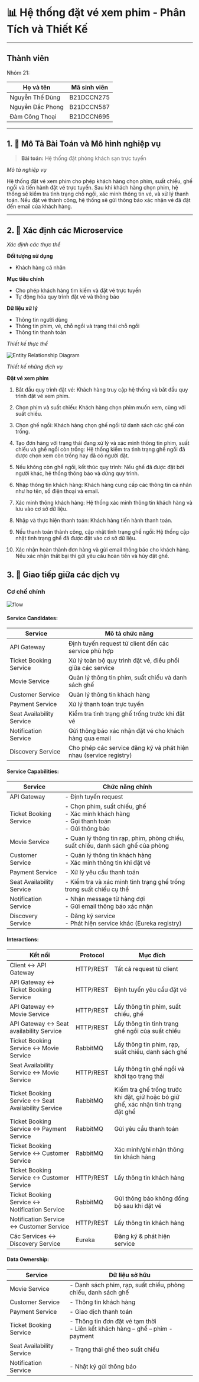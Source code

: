 # 📊 Hệ thống đặt vé xem phim - Phân Tích và Thiết Kế

---

## Thành viên

Nhóm 21:

| Họ và tên        | Mã sinh viên |
|------------------|--------------|
| Nguyễn Thế Dũng  | B21DCCN275   |
| Nguyễn Đắc Phong | B21DCCN587   |
| Đàm Công Thoại   | B21DCCN695   |


---


## 1. 🎯  Mô Tả Bài Toán và Mô hình nghiệp vụ

> **Bài toán:** Hệ thống đặt phòng khách sạn trực tuyến

_Mô tả nghiệp vụ_

Hệ thống đặt vé xem phim cho phép khách hàng chọn phim, suất chiếu, ghế ngồi và tiến hành đặt vé trực tuyến.
Sau khi khách hàng chọn phim, hệ thống sẽ kiểm tra tình trạng chỗ ngồi, xác minh thông tin vé, và xử lý thanh toán. 
Nếu đặt vé thành công, hệ thống sẽ gửi thông báo xác nhận vé đã đặt đến email của khách hàng.

---

## 2. 🧩 Xác định các Microservice

_Xác định các thực thể_

**Đối tượng sử dụng**
- Khách hàng cá nhân

**Mục tiêu chính**
- Cho phép khách hàng tìm kiếm và đặt vé trực tuyến
- Tự động hóa quy trình đặt vé và thông báo

**Dữ liệu xử lý**
- Thông tin người dùng
- Thông tin phim, vé, chỗ ngồi và trạng thái chỗ ngồi
- Thông tin thanh toán

_Thiết kế thực thể_

![Entity Relationship Diagram](../docs/assets/entities.jpg)


_Thiết kế những dịch vụ_

**Đặt vé xem phim**

1. Bắt đầu quy trình đặt vé: Khách hàng truy cập hệ thống và bắt đầu quy trình đặt vé xem phim.

2. Chọn phim và suất chiếu: Khách hàng chọn phim muốn xem, cùng với suất chiếu.

3. Chọn ghế ngồi: Khách hàng chọn ghế ngồi từ danh sách các ghế còn trống.

4. Tạo đơn hàng với trạng thái đang xử lý và xác minh thông tin phim, suất chiếu và ghế ngồi còn trống:
Hệ thống kiểm tra tình trạng ghế ngồi đã được chọn xem còn trống hay đã có người đặt.

5. Nếu không còn ghế ngồi, kết thúc quy trình: Nếu ghế đã được đặt bởi người khác, hệ thống thông báo và dừng quy trình.

6. Nhập thông tin khách hàng: Khách hàng cung cấp các thông tin cá nhân như họ tên, số điện thoại và email.

7. Xác minh thông khách hàng: Hệ thống xác minh thông tin khách hàng và lưu vào cơ sở dữ liệu.

8. Nhập và thực hiện thanh toán: Khách hàng tiến hành thanh toán.

9. Nếu thanh toán thành công, cập nhật tình trạng ghế ngồi: Hệ thống cập nhật tình trạng ghế đã được đặt vào cơ sở dữ liệu.

10. Xác nhận hoàn thành đơn hàng và gửi email thông báo cho khách hàng. Nếu xác nhận thất bại thì gửi yêu cầu hoàn tiền và hủy đặt ghế.


## 3. 🔄 Giao tiếp giữa các dịch vụ

### **Cơ chế chính**
![flow](../docs/assets/flow.jpg)


#### Service Candidates:

| **Service**                | **Mô tả chức năng**                                               |
|----------------------------|-------------------------------------------------------------------|
| API Gateway                | Định tuyến request từ client đến các service phù hợp              |
| Ticket Booking Service     | Xử lý toàn bộ quy trình đặt vé, điều phối giữa các service        |
| Movie Service              | Quản lý thông tin phim, suất chiếu và danh sách ghế               |
| Customer Service           | Quản lý thông tin khách hàng                                      |
| Payment Service            | Xử lý thanh toán trực tuyến                                       |
| Seat Availability Service  | Kiểm tra tình trạng ghế trống trước khi đặt vé                    |
| Notification Service       | Gửi thông báo xác nhận đặt vé cho khách hàng qua email            |
| Discovery Service          | Cho phép các service đăng ký và phát hiện nhau (service registry) |



#### Service Capabilities:

| **Service**               | **Chức năng chính**                                                                          |
|---------------------------|----------------------------------------------------------------------------------------------|
| API Gateway               | - Định tuyến request                                                                         |
| Ticket Booking Service    | - Chọn phim, suất chiếu, ghế<br>- Xác minh khách hàng<br>- Gọi thanh toán<br>- Gửi thông báo |
| Movie Service             | - Quản lý thông tin rạp, phim, phòng chiếu, suất chiếu, danh sách ghế của phòng              |
| Customer Service          | - Quản lý thông tin khách hàng<br>- Xác minh thông tin khi đặt vé                            |
| Payment Service           | - Xử lý yêu cầu thanh toán                                                                   |
| Seat Availability Service | - Kiểm tra và xác minh tình trạng ghế trống trong suất chiếu cụ thể                          |
| Notification Service      | - Nhận message từ hàng đợi<br>- Gửi email thông báo xác nhận                                 |
| Discovery Service         | - Đăng ký service<br>- Phát hiện service khác (Eureka registry)                              |



#### Interactions:

| **Kết nối**                                        | **Protocol** | **Mục đích**                                                                       |
|----------------------------------------------------|--------------|------------------------------------------------------------------------------------|
| Client ↔ API Gateway                               | HTTP/REST    | Tất cả request từ client                                                           |
| API Gateway ↔ Ticket Booking Service               | HTTP/REST    | Định tuyến yêu cầu đặt vé                                                          |
| API Gateway ↔ Movie Service                        | HTTP/REST    | Lấy thông tin phim, suất chiếu, ghế                                                |
| API Gateway ↔ Seat availability Service            | HTTP/REST    | Lấy thông tin tình trạng ghế ngồi của suất chiếu                                   |
| Ticket Booking Service ↔ Movie Service             | RabbitMQ     | Lấy thông tin phim, rạp, suất chiếu, danh sách ghế                                 |
| Seat Availability Service ↔ Movie Service          | HTTP/REST    | Lấy thông tin ghế ngồi và khởi tạo trạng thái                                      |
| Ticket Booking Service ↔ Seat Availability Service | RabbitMQ     | Kiểm tra ghế trống trước khi đặt, giữ hoặc bỏ giữ ghế, xác nhận tình trạng đặt ghế |
| Ticket Booking Service ↔ Payment Service           | RabbitMQ     | Gửi yêu cầu thanh toán                                                             |
| Ticket Booking Service ↔ Customer Service          | RabbitMQ     | Xác minh/ghi nhận thông tin khách hàng                                             |
| Ticket Booking Service ↔ Customer Service          | HTTP/REST    | Lấy thông tin khách hàng                                                           |
| Ticket Booking Service ↔ Notification Service      | RabbitMQ     | Gửi thông báo không đồng bộ sau khi đặt vé                                         |
| Notification Service ↔ Customer Service            | HTTP/REST    | Lấy thông tin khách hàng                                                           |
| Các Services ↔ Discovery Service                   | Eureka       | Đăng ký & phát hiện service                                                        |



#### Data Ownership:

| **Service**                  | **Dữ liệu sở hữu**                                                               |
|------------------------------|----------------------------------------------------------------------------------|
| Movie Service                | - Danh sách phim, rạp, suất chiếu, phòng chiếu, danh sách ghế                    |
| Customer Service             | - Thông tin khách hàng                                                           |
| Payment Service              | - Giao dịch thanh toán                                                           |
| Ticket Booking Service       | - Thông tin đơn đặt vé tạm thời<br>- Liên kết khách hàng – ghế – phim - payment  |
| Seat Availability Service    | - Trạng thái ghế theo suất chiếu                                                 |
| Notification Service         | - Nhật ký gửi thông báo                                                          |

